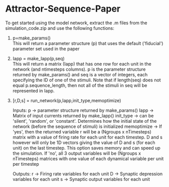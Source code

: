 # Attractor-Sequence-Paper
To get started using the model network, extract the .m files from the simulation_code.zip and use the following functions:
  1. p=make_params()          
  This will return a parameter structure (p) that uses the default ('fiducial') parameter set used in the paper
  
  2. Iapp = make_Iapp(p,seq)  
  This will return a matrix (Iapp) that has one row for each unit in the network (and ntimesteps columns). p is the parameter 
  structure returned by make_params() and seq is a vector of integers, each specifying the ID of one of the stimuli. Note that
  if length(seq) does not equal p.sequence_length, then not all of the stimuli in seq will be represented in Iapp.
  
  3. [r,D,s] = run_network(p,Iapp,init_type,memoptimize)
  
      Inputs:
      p -> parameter structure returned by make_params()
      Iapp -> Matrix of input currents returned by make_Iapp()
      init_type -> can be 'silent', 'random', or 'constant'. Determines how the initial state of the network (before the
      sequence of stimuli) is initialized
      memoptimize -> If 'yes', then the returned variable r will be a (Ngroups x nTimesteps) matrix with a value of firing rate
      for each unit for each timestep. D and s however will only be 1D vectors giving the value of D and s (for each unit) on
      the last timestep. This option saves memory and can speed up the simulation. If 'no', all 3 output variables will be
      (Ngroups x nTimesteps) matrices with one value of each dynamical variable per unit per timestep
      
      Outputs:
      r -> Firing rate variables for each unit
      D -> Synaptic depression variables for each unit
      s -> Synaptic output variables for each unit
